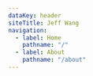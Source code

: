 ```yaml
---
dataKey: header
siteTitle: Jeff Wang
navigation:
  - label: Home
    pathname: "/"
  - label: About
    pathname: "/about"
---
```


